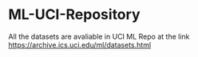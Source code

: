 # ML-UCI-Repository

All the datasets are avaliable in UCI ML Repo at the link https://archive.ics.uci.edu/ml/datasets.html

